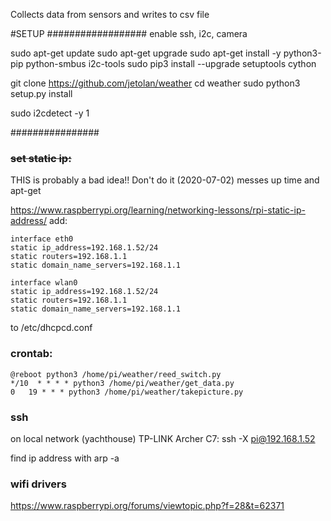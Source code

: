 Collects data from sensors and writes to csv file

#SETUP
##################
enable ssh, i2c, camera

sudo apt-get update
sudo apt-get upgrade
sudo apt-get install -y python3-pip python-smbus i2c-tools
sudo pip3 install --upgrade setuptools cython

git clone https://github.com/jetolan/weather
cd weather
sudo python3 setup.py install

sudo i2cdetect -y 1

################

### ~~set static ip:~~
THIS is probably a bad idea!! Don't do it (2020-07-02) messes up time and apt-get

https://www.raspberrypi.org/learning/networking-lessons/rpi-static-ip-address/
add:


```
interface eth0
static ip_address=192.168.1.52/24
static routers=192.168.1.1
static domain_name_servers=192.168.1.1

interface wlan0
static ip_address=192.168.1.52/24
static routers=192.168.1.1
static domain_name_servers=192.168.1.1

```
to /etc/dhcpcd.conf

### crontab:

```
@reboot python3 /home/pi/weather/reed_switch.py
*/10  * * * * python3 /home/pi/weather/get_data.py
0   19 * * * python3 /home/pi/weather/takepicture.py
```
### ssh
on local network (yachthouse) TP-LINK Archer C7:
ssh -X pi@192.168.1.52

find ip address with 
arp -a

### wifi drivers
https://www.raspberrypi.org/forums/viewtopic.php?f=28&t=62371
